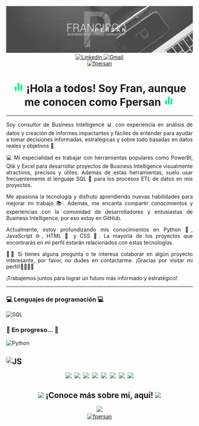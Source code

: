 <div align="center">
  <img src="https://github.com/fcopersan/fcopersan/blob/main/img/banner_github_fpersan%402023.png" alt="Portada_Fpersan_GitHub" />
</div>

<div align="center">
  <a href="https://www.linkedin.com/in/fcopersan/" target="_blank">
    <img src="https://img.shields.io/badge/-fcopersan-0077B5?logo=linkedin&logoColor=white&style=flat-square" alt="LinkedIn">
  </a>
  <a href="mailto:info@fpersan.com" target="_blank">
    <img src="https://img.shields.io/badge/-Gmail-D14836?logo=gmail&logoColor=white&style=flat-square" alt="Gmail">
  </a>
</div>
<div align="center">
  <a href="https://www.fpersan.com" target="_blank">
    <img src="https://img.shields.io/badge/-www.fpersan.com-12F37F?style=for-the-badge&logo=appveyor&logoColor=white" alt="fpersan">
  </a>
</div>


<div align="center">
  <h1>
    <img src="https://github.com/fcopersan/fcopersan/blob/main/fpersan_github_line-chart%402023.gif" width="30px" alt="line-chart-animation" />
    ¡Hola a todos! Soy Fran, aunque me conocen como Fpersan
    <img src="https://github.com/fcopersan/fcopersan/blob/main/fpersan_github_line-chart%402023.gif" width="30px" alt="line-chart-animation" />
  </h1>
</div>

---

<div align="justify">
  Soy consultor de Business Intelligence 📊 con experiencia en análisis de datos y creación de informes impactantes y fáciles de entender para ayudar a tomar decisiones informadas, estratégicas y sobre todo basadas en datos reales y objetivos 🚀.
  
  💻 Mi especialidad es trabajar con herramientas populares como PowerBI, Qlik y Excel para desarrollar proyectos de Business Intelligence visualmente atractivos, precisos y útiles. Además de estas herramientas, suelo usar frecuentemente el lenguaje SQL 💾 para los procesos ETL de datos en mis proyectos.
  
  Me apasiona la tecnología y disfruto aprendiendo nuevas habilidades para mejorar mi trabajo 📚. Además, me encanta compartir conocimientos y experiencias con la comunidad de desarrolladores y entusiastas de Business Intelligence, por eso estoy en GitHub.
  
  Actualmente, estoy profundizando mis conocimientos en Python 🐍, JavaScript 🌐, HTML 📄 y CSS 🎨. La mayoría de los proyectos que encontrarás en mi perfil estarán relacionados con estas tecnologías.
  
  👀🤝 Si tienes alguna pregunta o te interesa colaborar en algún proyecto interesante, por favor, no dudes en contactarme. ¡Gracias por visitar mi perfil!👨‍💻👩‍💻
  
  ¡Trabajemos juntos para lograr un futuro más informado y estratégico! 
  
</div>

---

### :computer: Lenguajes de programación  :computer:  
     
![SQL](https://img.shields.io/badge/-SQL-4479A1?logo=postgresql&logoColor=white&style=flat)
    
### :construction: En progreso...  :construction:
    
![Python](https://img.shields.io/badge/-Python-3776AB?logo=python&logoColor=white&style=flat)   
    
![JS](https://img.shields.io/badge/-JavaScript-F7DF1E?logo=javascript&logoColor=black&style=flat)
---
<div align="center">
 <img src="https://fpersan.com/wp-content/uploads/2023/03/pngwing.com-11-1024x1024.png" width="40px"/>  <img src="https://fpersan.com/wp-content/uploads/2023/03/pngwing.com-9-1024x317.png" width="100px"/>
 <img src="https://fpersan.com/wp-content/uploads/2023/03/pngwing.com-1-1024x200.png" width="100px"/>
 <img src="https://fpersan.com/wp-content/uploads/2023/04/Icono_CSS150px.png" width="40"/>
 <img src="https://fpersan.com/wp-content/uploads/2023/04/Icono_HTML150px.png" width="40x"/>
 <img src="https://fpersan.com/wp-content/uploads/2023/04/Icono_JS150px.png" width="40x"/>
 <img src="https://fpersan.com/wp-content/uploads/2023/03/pngwing.com-10.png" width="100px"/>
 <img src="https://fpersan.com/wp-content/uploads/2023/03/pngwing.com-4.png" width="100px"/>
</div>

<div align="center">
  <h2>
  <img src="https://media.giphy.com/media/0CcFF62cubgsjqc43Z/giphy.gif" width="30"/>
  ¡Conoce más sobre mí, aquí!
  <img src="https://media.giphy.com/media/0CcFF62cubgsjqc43Z/giphy.gif" width="30"/>
  </h2
</div>    
<img src="https://media.giphy.com/media/iJzVmJOgK1RCbC9aRh/giphy.gif" width="30">    
<div align="center">
  <a href="https://www.fpersan.com" target="_blank">
    <img src="https://img.shields.io/badge/-www.fpersan.com-12F37F?style=for-the-badge&logo=appveyor&logoColor=white" alt="fpersan">
  </a>
</div>
